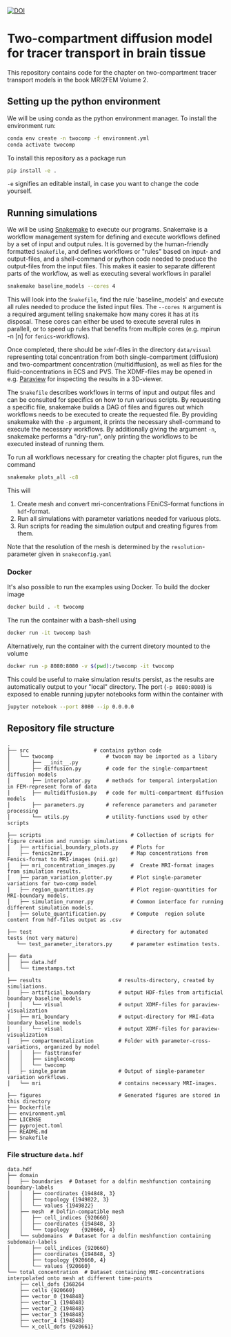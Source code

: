[![DOI](https://zenodo.org/badge/640939939.svg)](https://zenodo.org/doi/10.5281/zenodo.10820929)

# Two-compartment diffusion model for tracer transport in brain tissue

This repository contains code for the chapter on two-compartment tracer
transport models in the book MRI2FEM Volume 2.

## Setting up the python environment

We will be using conda as the python environment manager. To install the
environment run:

```bash
conda env create -n twocomp -f environment.yml
conda activate twocomp
```

To install this repository as a package run

```bash
pip install -e .
```

`-e` signifies an editable install, in case you want to change the code
yourself.

## Running simulations

We will be using [Snakemake](https://snakemake.readthedocs.io/) to execute our
programs. Snakemake is a workflow management system for defining and execute
workflows defined by a set of input and output rules. It is governed by the
human-friendly formatted `Snakefile`, and defines workflows or "rules" based on
input- and output-files, and a shell-command or python code needed to produce
the output-files from the input files. This makes it easier to separate
different parts of the workflow, as well as executing several workflows in
parallel

```bash
snakemake baseline_models --cores 4
```

This will look into the `Snakefile`, find the rule 'baseline_models' and execute
all rules needed to produce the listed input files. The `--cores N` argument is
a required argument telling snakemake how many cores it has at its disposal.
These cores can either be used to execute several rules in parallell, or to
speed up rules that benefits from multiple cores (e.g. mpirun -n [n] for
`fenics`-workflows).

Once completed, there should be `xdmf`-files in the directory `data/visual`
representing total concentration from both single-compartment (diffusion) and
two-compartment concentration (multidiffusion), as well as files for the
fluid-concentrations in ECS and PVS. The XDMF-files may be opened in e.g.
[Paraview](https://www.paraview.org/) for inspecting the results in a 3D-viewer.

The `Snakefile` describes workflows in terms of input and output files and can
be consulted for specifics on how to run various scripts. By requesting a
specific file, snakemake builds a DAG of files and figures out which workflows
needs to be executed to create the requested file. By providing snakemake with
the `-p` argument, it prints the necessary shell-command to execute the
necessary workflows. By additionally giving the argument `-n`, snakemake
performs a "dry-run", only printing the workflows to be executed instead of
running them.

To run all workflows necessary for creating the chapter plot figures, run the
command

```bash
snakemake plots_all -c8
```

This will

1. Create mesh and convert mri-concentrations FEniCS-format functions in
   `hdf`-format.
2. Run all simulations with parameter variations needed for variuous plots.
3. Run scripts for reading the simulation output and creating figures from them.

Note that the resolution of the mesh is determined by the `resolution`-parameter
given in `snakeconfig.yaml`

### Docker

It's also possible to run the examples using Docker. To build the docker image

```bash
docker build . -t twocomp
```

The run the container with a bash-shell using

```bash
docker run -it twocomp bash
```

Alternatively, run the container with the current diretory mounted to the volume

```bash
docker run -p 8080:8080 -v $(pwd):/twocomp -it twocomp
```

This could be useful to make simulation results persist, as the results are
automatically output to your "local" directory. The port (`-p 8080:8080`) is
exposed to enable running jupyter notebooks form within the container with

```bash
jupyter notebook --port 8080 --ip 0.0.0.0
```

## Repository file structure

```
.
├── src                     # contains python code
│   └── twocomp                 # twocom may be imported as a libary
│       ├── __init__.py
│       ├── diffusion.py        # code for the single-compartment diffusion models
│       ├── interpolator.py     # methods for temporal interpolation in FEM-represent form of data
│       ├── multidiffusion.py   # code for multi-compartment diffusion models
│       ├── parameters.py       # reference parameters and parameter processing
│       └── utils.py            # utility-functions used by other scripts

├── scripts                             # Collection of scripts for figure creation and runnign simulations
│   ├── artificial_boundary_plots.py    # Plots for
│   ├── fenics2mri.py                   # Map concentrations from Fenics-format to MRI-images (nii.gz)
│   ├── mri_concentration_images.py     #  Create MRI-format images from simulation results.
│   ├── param_variation_plotter.py      # Plot single-parameter variations for two-comp model
│   ├── region_quantities.py            # Plot region-quantities for MRI-boundary models.
│   ├── simulation_runner.py            # Common interface for running different simulation models.
│   ├── solute_quantification.py        # Compute  region solute content from hdf-files output as .csv

├── test                                # directory for automated tests (not very mature)
   └── test_parameter_iterators.py      # parameter estimation tests.

├── data
│   ├── data.hdf
│   └── timestamps.txt

├── results                         # results-directory, created by simuliations.
│   ├── artificial_boundary         # output HDF-files from artificial boundary baseline models
│   │   └── visual                  # output XDMF-files for paraview-visualization
│   ├── mri_boundary                # output-directory for MRI-data boundary baseline models
│   │   └── visual                  # output XDMF-files for paraview-visualization
│   ├── compartmentalization        # Folder with parameter-cross-variations, organized by model
│   │   ├── fasttransfer
│   │   ├── singlecomp
│   │   └── twocomp
│   ├─ single_param                 # Output of single-parameter variation workflows.
│   └── mri                         # contains necessary MRI-images.

├── figures                         # Generated figures are stored in this directory
├── Dockerfile
├── environment.yml
├── LICENSE
├── pyproject.toml
├── README.md
├── Snakefile
```

### File structure `data.hdf`

```
data.hdf
├── domain
│   ├── boundaries  # Dataset for a dolfin meshfunction containing boundary-labels
│   │   ├── coordinates {194848, 3}
│   │   ├── topology {1949822, 3}
│   │   └── values {1949822}
│   ├── mesh  # Dolfin-compatible mesh
│   │   ├── cell_indices {920660}
│   │   ├── coordinates {194848, 3}
│   │   └── topology    {920660, 4}
│   └── subdomains  # Dataset for a dolfin meshfunction containing subdomain-labels
│       ├── cell_indices {920660}
│       ├── coordinates {194848, 3}
│       ├── topology {920660, 4}
│       └── values {920660}
└── total_concentration  # Dataset containing MRI-concentrations interpolated onto mesh at different time-points
    ├── cell_dofs {368264
    ├── cells {920660}
    ├── vector_0 {194848}
    ├── vector_1 {194848}
    ├── vector_2 {194848}
    ├── vector_3 {194848}
    ├── vector_4 {194848}
    └── x_cell_dofs {920661}
```
